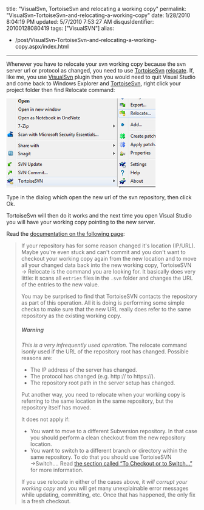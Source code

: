 title: "VisualSvn, TortoiseSvn and relocating a working copy"
permalink: "VisualSvn-TortoiseSvn-and-relocating-a-working-copy"
date: 1/28/2010 8:04:19 PM
updated: 5/7/2010 7:53:27 AM
disqusIdentifier: 20100128080419
tags: ["VisualSVN"]
alias:
 - /post/VisualSvn-TortoiseSvn-and-relocating-a-working-copy.aspx/index.html
---
Whenever you have to relocate your svn working copy because the svn server url or protocol as changed, you need to use [TortoiseSvn](http://tortoisesvn.net/) [relocate](http://tortoisesvn.net/docs/release/TortoiseSVN_en/tsvn-dug-relocate.html). If, like me, you use [VisualSvn](http://www.visualsvn.com/visualsvn/) plugin then you would need to quit Visual Studio and come back to Windows Explorer and [TortoiseSvn](http://tortoisesvn.net/), right click your project folder then find Relocate command:

<!-- more -->
![](/images/4311387612_f21c311484_o1_431CA1D4.png)

Type in the dialog which open the new url of the svn repository, then click Ok.

TortoiseSvn will then do it works and the next time you open Visual Studio you will have your working copy pointing to the new server.

Read the [documentation on the following page](http://tortoisesvn.net/docs/release/TortoiseSVN_en/tsvn-dug-relocate.html):

> If your repository has for some reason changed it's location (IP/URL). Maybe you're even stuck and can't commit and you don't want to checkout your working copy again from the new location and to move all your changed data back into the new working copy, TortoiseSVN → Relocate is the command you are looking for. It basically does very little: it scans all `entries` files in the `.svn` folder and changes the URL of the entries to the new value.
> 
> You may be surprised to find that TortoiseSVN contacts the repository as part of this operation. All it is doing is performing some simple checks to make sure that the new URL really does refer to the same repository as the existing working copy.
> 
> ##### Warning
> 
> *This is a very infrequently used operation*. The relocate command is*only* used if the URL of the repository root has changed. Possible reasons are:
> 
> * The IP address of the server has changed.
> * The protocol has changed (e.g. http:// to https://).
> * The repository root path in the server setup has changed.
> 
> Put another way, you need to relocate when your working copy is referring to the same location in the same repository, but the repository itself has moved.
> 
> It does not apply if:
> 
> * You want to move to a different Subversion repository. In that case you should perform a clean checkout from the new repository location.
> * You want to switch to a different branch or directory within the same repository. To do that you should use TortoiseSVN →Switch.... Read [the section called “To Checkout or to Switch...”](http://tortoisesvn.net/tsvn-dug-branchtag.html#tsvn-dug-switch-1) for more information.
> 
> If you use relocate in either of the cases above, it *will corrupt your working copy* and you will get many unexplainable error messages while updating, committing, etc. Once that has happened, the only fix is a fresh checkout.
